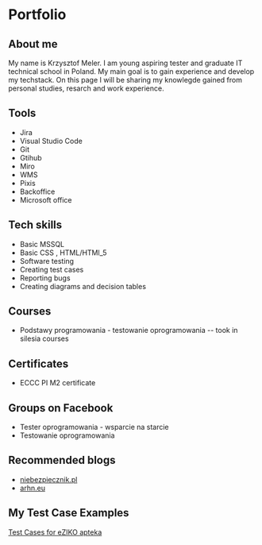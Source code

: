 # Portfolio
 
## About me
 
My name is Krzysztof Meler. I am young aspiring tester and graduate IT technical school in Poland. My main goal is to gain experience and develop my techstack. On this page I will be sharing my knowlegde gained from personal studies, resarch and work experience.
 
## Tools 
 
* Jira
* Visual Studio Code 
* Git 
* Gtihub
* Miro  
* WMS
* Pixis
* Backoffice
* Microsoft office

##  Tech skills

* Basic MSSQL
* Basic CSS , HTML/HTMl_5   
* Software testing 
* Creating test cases 
* Reporting bugs
* Creating diagrams and decision tables
 
## Courses
 
* Podstawy programowania - testowanie oprogramowania  -- took in silesia courses

## Certificates

* ECCC PI M2 certificate 
 
## Groups on Facebook

* Tester oprogramowania - wsparcie na starcie
* Testowanie oprogramowania

## Recommended blogs

* [niebezpiecznik.pl](https://niebezpiecznik.pl)
* [arhn.eu](https://arhn.eu)

## My Test Case Examples

[Test Cases for eZIKO apteka](https://docs.google.com/spreadsheets/d/16Wy5cFgZu1iFpcOqpk89DwHcyQE16vPTeE8WYrivS9Y/edit#gid=0)
